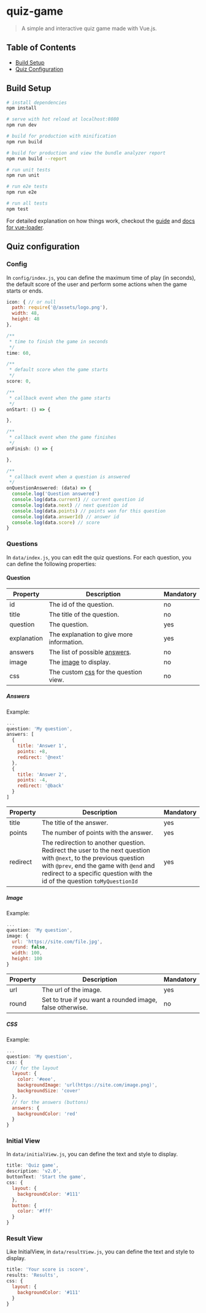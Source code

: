 # quiz-game

> A simple and interactive quiz game made with Vue.js.

## Table of Contents

- [Build Setup](#build-setup)
- [Quiz Configuration](#quiz-configuration)

## Build Setup

``` bash
# install dependencies
npm install

# serve with hot reload at localhost:8080
npm run dev

# build for production with minification
npm run build

# build for production and view the bundle analyzer report
npm run build --report

# run unit tests
npm run unit

# run e2e tests
npm run e2e

# run all tests
npm test
```

For detailed explanation on how things work, checkout the [guide](http://vuejs-templates.github.io/webpack/) and [docs for vue-loader](http://vuejs.github.io/vue-loader).

## Quiz configuration

### Config

In `config/index.js`, you can define the maximum time of play (in seconds), the default score of the user and perform some actions when the game starts or ends.

```js
icon: { // or null
  path: require('@/assets/logo.png'),
  width: 48,
  height: 48
},

/**
 * time to finish the game in seconds
 */
time: 60,

/**
 * default score when the game starts
 */
score: 0,

/**
 * callback event when the game starts
 */
onStart: () => {

},

/**
 * callback event when the game finishes
 */
onFinish: () => {

},

/**
 * callback event when a question is answered
 */
onQuestionAnswered: (data) => {
  console.log('Question answered')
  console.log(data.current) // current question id
  console.log(data.next) // next question id
  console.log(data.points) // points won for this question
  console.log(data.answerId) // answer id
  console.log(data.score) // score
}
```

### Questions

In `data/index.js`, you can edit the quiz questions.
For each question, you can define the following properties:

#### Question
|  Property | Description | Mandatory  |
|---|---|---|
|  id | The id of the question. | no  |
|  title |  The title of the question. | no  |
|  question |  The question. | yes  |
|  explanation | The explanation to give more information.  | yes  |
|  answers | The list of possible [answers](#answers).  |  no |
|  image | The [image](#image) to display.  | no  |
|  css |  The custom [css](#CSS) for the question view. | no  |

##### Answers

Example:
```js
...
question: 'My question',
answers: [
  {
    title: 'Answer 1',
    points: +8,
    redirect: '@next'
  },
  {
    title: 'Answer 2',
    points: -4,
    redirect: '@back'
  }
]
```

|  Property | Description | Mandatory  |
|---|---|---|
|  title | The title of the answer. | yes  |
|  points |  The number of points with the answer. | yes  |
|  redirect |  The redirection to another question. Redirect the user to the next question with `@next`, to the previous question with `@prev`, end the game with `@end` and redirect to a specific question with the id of the question `toMyQuestionId` | yes  |

##### Image

Example:
```js
...
question: 'My question',
image: {
  url: 'https://site.com/file.jpg',
  round: false,
  width: 100,
  height: 100
}
```

|  Property | Description | Mandatory  |
|---|---|---|
|  url | The url of the image. | yes  |
|  round |  Set to true if you want a rounded image, false otherwise. | no  |

##### CSS

Example:
```js
...
question: 'My question',
css: {
  // for the layout
  layout: {
    color: '#eee',
    backgroundImage: 'url(https://site.com/image.png)',
    backgroundSize: 'cover'
  },
  // for the answers (buttons)
  answers: {
    backgroundColor: 'red'
  }
}
```

### Initial View

In `data/initialView.js`, you can define the text and style to display.

```js
title: 'Quiz game',
description: 'v2.0',
buttonText: 'Start the game',
css: {
  layout: {
    backgroundColor: '#111'
  },
  button: {
    color: '#fff'
  }
}
```

### Result View

Like InitialView, in `data/resultView.js`, you can define the text and style to display.

```js
title: 'Your score is :score',
results: 'Results',
css: {
  layout: {
    backgroundColor: '#111'
  }
}
```